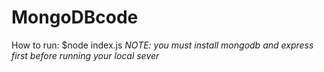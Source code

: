 # MongoDBcode

How to run:
  $node index.js
  *NOTE: you must install mongodb and express first before running your local sever*
